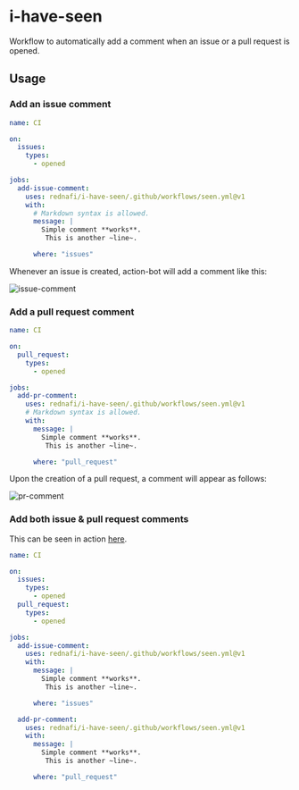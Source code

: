 # i-have-seen

Workflow to automatically add a comment when an issue or a pull request is opened.

## Usage

### Add an issue comment

```yml
name: CI

on:
  issues:
    types:
      - opened

jobs:
  add-issue-comment:
    uses: rednafi/i-have-seen/.github/workflows/seen.yml@v1
    with:
      # Markdown syntax is allowed.
      message: |
        Simple comment **works**.
         This is another ~line~.

      where: "issues"
```

Whenever an issue is created, action-bot will add a comment like this:

![issue-comment]

### Add a pull request comment

```yml
name: CI

on:
  pull_request:
    types:
      - opened

jobs:
  add-pr-comment:
    uses: rednafi/i-have-seen/.github/workflows/seen.yml@v1
    # Markdown syntax is allowed.
    with:
      message: |
        Simple comment **works**.
         This is another ~line~.

      where: "pull_request"
```

Upon the creation of a pull request, a comment will appear as follows:

![pr-comment]

### Add both issue & pull request comments

This can be seen in action [here][example].
```yml
name: CI

on:
  issues:
    types:
      - opened
  pull_request:
    types:
      - opened

jobs:
  add-issue-comment:
    uses: rednafi/i-have-seen/.github/workflows/seen.yml@v1
    with:
      message: |
        Simple comment **works**.
         This is another ~line~.

      where: "issues"

  add-pr-comment:
    uses: rednafi/i-have-seen/.github/workflows/seen.yml@v1
    with:
      message: |
        Simple comment **works**.
         This is another ~line~.

      where: "pull_request"
```


[issue-comment]: https://user-images.githubusercontent.com/30027932/200104205-62ab9ada-13b7-4a04-94e5-2a1913b1e569.png
[pr-comment]: https://user-images.githubusercontent.com/30027932/200104282-9a574966-6e08-487e-b5f2-3b4c7607e0a6.png
[example]: /.github/workflows/test.yml
